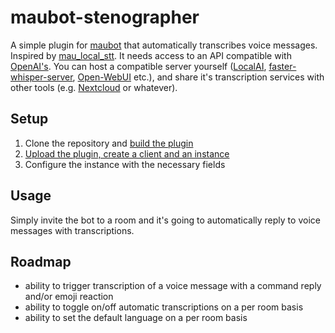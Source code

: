 # maubot-stenographer

A simple plugin for [maubot](https://mau.bot) that automatically transcribes voice messages. Inspired by [mau_local_stt](https://github.com/ElishaAz/mau_local_stt). It needs access to an API compatible with [OpenAI's](https://platform.openai.com/docs/api-reference). You can host a compatible server yourself ([LocalAI](https://localai.io/features/audio-to-text/), [faster-whisper-server](https://github.com/fedirz/faster-whisper-server), [Open-WebUI](https://docs.openwebui.com/getting-started/advanced-topics/env-configuration#whisper-speech-to-text-local) etc.), and share it's transcription services with other tools (e.g. [Nextcloud](https://github.com/nextcloud/integration_openai) or whatever).

## Setup

1. Clone the repository and [build the plugin](https://docs.mau.fi/maubot/usage/cli/build.html)
2. [Upload the plugin, create a client and an instance](https://docs.mau.fi/maubot/usage/basic.html)
3. Configure the instance with the necessary fields

## Usage

Simply invite the bot to a room and it's going to automatically reply to voice messages with transcriptions.

## Roadmap

- ability to trigger transcription of a voice message with a command reply and/or emoji reaction
- ability to toggle on/off automatic transcriptions on a per room basis
- ability to set the default language on a per room basis
